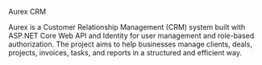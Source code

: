 Aurex CRM

Aurex is a Customer Relationship Management (CRM) system built with ASP.NET Core Web API and Identity for user management and role-based authorization.
The project aims to help businesses manage clients, deals, projects, invoices, tasks, and reports in a structured and efficient way.
